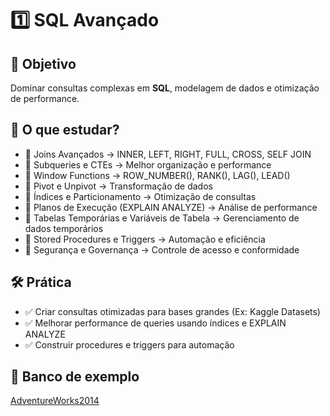 # 1️⃣ SQL Avançado


## 📌 Objetivo ##
Dominar consultas complexas em **SQL**, modelagem de dados e otimização de performance.

## 📖 O que estudar? ##
* 🔹 Joins Avançados → INNER, LEFT, RIGHT, FULL, CROSS, SELF JOIN
* 🔹 Subqueries e CTEs → Melhor organização e performance
* 🔹 Window Functions → ROW_NUMBER(), RANK(), LAG(), LEAD()
* 🔹 Pivot e Unpivot → Transformação de dados
* 🔹 Índices e Particionamento → Otimização de consultas
* 🔹 Planos de Execução (EXPLAIN ANALYZE) → Análise de performance
* 🔹 Tabelas Temporárias e Variáveis de Tabela → Gerenciamento de dados temporários
* 🔹 Stored Procedures e Triggers → Automação e eficiência
* 🔹 Segurança e Governança → Controle de acesso e conformidade

## 🛠️ Prática ##
* ✅ Criar consultas otimizadas para bases grandes (Ex: Kaggle Datasets)
* ✅ Melhorar performance de queries usando índices e EXPLAIN ANALYZE
* ✅ Construir procedures e triggers para automação

## 👾 Banco de exemplo ##

[AdventureWorks2014](https://learn.microsoft.com/pt-br/sql/samples/adventureworks-install-configure?view=sql-server-ver16&tabs=ssms)
